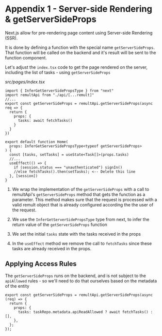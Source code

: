 # Appendix 1 - Server-side Rendering & getServerSideProps

Next.js allow for pre-rendering page content using Server-side Rendering (SSR).

It is done by defining a function with the special name `getServerSideProps`. That function will be called on the backend and it's result will be sent to the function component.

Let's adjust the `index.tsx` code to get the page rendered on the server, including the list of tasks - using `getServerSideProps`

_src/pages/index.tsx_

```tsx{1-2,4-10,13,15,19}
import { InferGetServerSidePropsType } from "next"
import remultApi from "./api/[...remult]"
//...
export const getServerSideProps = remultApi.getServerSideProps(async req => {
  return {
    props: {
      tasks: await fetchTasks()
    }
  }
})

export default function Home(
  props: InferGetServerSidePropsType<typeof getServerSideProps>
) {
  const [tasks, setTasks] = useState<Task[]>(props.tasks)
  //...
  useEffect(() => {
    if (session.status === "unauthenticated") signIn()
    //else fetchTasks().then(setTasks); <-- Delete this line
  }, [session])
}
```

1. We wrap the implementation of the `getServerSideProps` with a call to remultApi's `getServerSideProps` method that gets the function as a parameter.
   This method makes sure that the request is processed with a valid remult object that is already configured according the the user of the request.

2. We use the `InferGetServerSidePropsType` type from next, to infer the return value of the `getServerSideProps` function

3. We set the initial `tasks` state with the tasks received in the props

4. In the `useEffect` method we remove the call to `fetchTasks` since these tasks are already received in the props.


## Applying Access Rules
The `getServerSideProps` runs on the backend, and is not subject to the `apiAllowed` rules - so we'll need to do that ourselves based on the metadata of the entity
```ts{4}
export const getServerSideProps = remultApi.getServerSideProps(async (req) => {
  return {
    props: {
      tasks: taskRepo.metadata.apiReadAllowed ? await fetchTasks() : [],
    },
  };
});
```